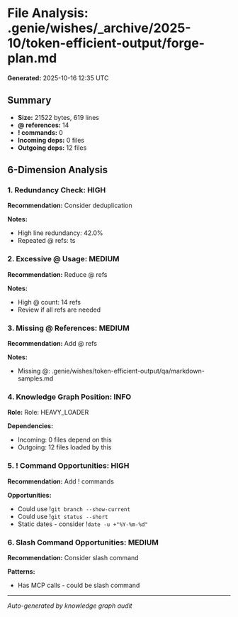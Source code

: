 # File Analysis: .genie/wishes/_archive/2025-10/token-efficient-output/forge-plan.md

**Generated:** 2025-10-16 12:35 UTC

## Summary

- **Size:** 21522 bytes, 619 lines
- **@ references:** 14
- **! commands:** 0
- **Incoming deps:** 0 files
- **Outgoing deps:** 12 files

## 6-Dimension Analysis

### 1. Redundancy Check: HIGH

**Recommendation:** Consider deduplication

**Notes:**
- High line redundancy: 42.0%
- Repeated @ refs: ts

### 2. Excessive @ Usage: MEDIUM

**Recommendation:** Reduce @ refs

**Notes:**
- High @ count: 14 refs
- Review if all refs are needed

### 3. Missing @ References: MEDIUM

**Recommendation:** Add @ refs

**Notes:**
- Missing @: .genie/wishes/token-efficient-output/qa/markdown-samples.md

### 4. Knowledge Graph Position: INFO

**Role:** Role: HEAVY_LOADER

**Dependencies:**
- Incoming: 0 files depend on this
- Outgoing: 12 files loaded by this

### 5. ! Command Opportunities: HIGH

**Recommendation:** Add ! commands

**Opportunities:**
- Could use !`git branch --show-current`
- Could use !`git status --short`
- Static dates - consider !`date -u +"%Y-%m-%d"`

### 6. Slash Command Opportunities: MEDIUM

**Recommendation:** Consider slash command

**Patterns:**
- Has MCP calls - could be slash command

---

*Auto-generated by knowledge graph audit*
